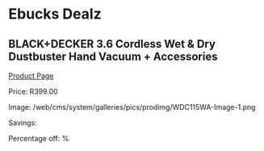 
# Ebucks Dealz
## BLACK+DECKER 3.6 Cordless Wet & Dry Dustbuster Hand Vacuum + Accessories
[Product Page](https://www.ebucks.com/web/shop/productSelected.do?prodId=1187268930&catId=998409624)

Price: R399.00

Image: /web/cms/system/galleries/pics/prodimg/WDC115WA-Image-1.png

Savings: 

Percentage off: %
	